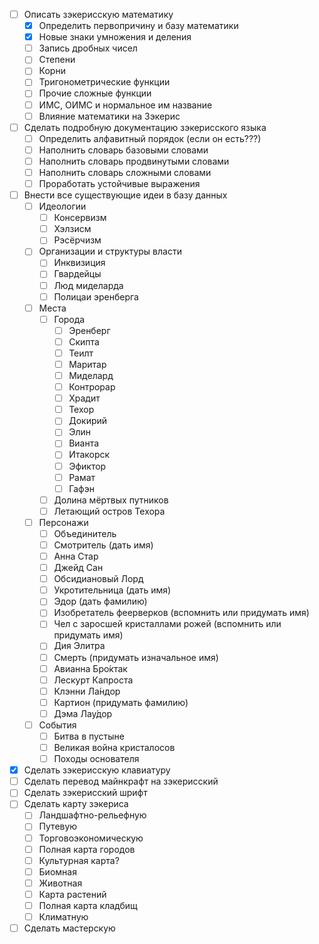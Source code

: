 - [ ] Описать зэкерисскую математику
	- [x] Определить первопричину и базу математики
	- [x] Новые знаки умножения и деления
	- [ ] Запись дробных чисел
	- [ ] Степени
	- [ ] Корни
	- [ ] Тригонометрические функции
	- [ ] Прочие сложные функции
	- [ ] ИМС, ОИМС и нормальное им название
	- [ ] Влияние математики на Зэкерис
- [ ] Сделать подробную документацию зэкерисского языка
	- [ ] Определить алфавитный порядок (если он есть???)
	- [ ] Наполнить словарь базовыми словами
	- [ ] Наполнить словарь продвинутыми словами
	- [ ] Наполнить словарь сложными словами
	- [ ] Проработать устойчивые выражения
- [ ] Внести все существующие идеи в базу данных
	- [ ] Идеологии
		- [ ] Консервизм
		- [ ] Хэлзисм
		- [ ] Рэсёрчизм
	- [ ] Организации и структуры власти
		- [ ] Инквизиция
		- [ ] Гвардейцы
		- [ ] Люд миделарда
		- [ ] Полицаи эренберга
	- [ ] Места
		- [ ] Города
			- [ ] Эренберг
			- [ ] Скипта
			- [ ] Теилт
			- [ ] Маритар
			- [ ] Миделард
			- [ ] Контрорар
			- [ ] Храдит
			- [ ] Техор
			- [ ] Докирий
			- [ ] Элин
			- [ ] Вианта
			- [ ] Итакорск
			- [ ] Эфиктор
			- [ ] Рамат
			- [ ] Гафэн
		- [ ] Долина мёртвых путников
		- [ ] Летающий остров Техора
	- [ ] Персонажи
		- [ ] Объединитель
		- [ ] Смотритель (дать имя)
		- [ ] Анна Стар
		- [ ] Джейд Сан
		- [ ] Обсидиановый Лорд
		- [ ] Укротительница (дать имя)
		- [ ] Эдор (дать фамилию)
		- [ ] Изобретатель феерверков (вспомнить или придумать имя)
		- [ ] Чел с заросшей кристаллами рожей (вспомнить или придумать имя)
		- [ ] Дия Элитра
		- [ ] Смерть (придумать изначальное имя)
		- [ ] Авианна Бро́ктак
		- [ ] Лескурт Капроста
		- [ ] Клэнни Ла́ндор
		- [ ] Картион (придумать фамилию)
		- [ ] Дэма Лау́дор
	- [ ] События
		- [ ] Битва в пустыне
		- [ ] Великая война кристалосов
		- [ ] Походы основателя
- [x] Сделать зэкерисскую клавиатуру
- [ ] Сделать перевод майнкрафт на зэкерисский
- [ ] Сделать зэкерисский шрифт
- [ ] Сделать карту зэкериса
	- [ ] Ландшафтно-рельефную
	- [ ] Путевую
	- [ ] Торговоэкономическую
	- [ ] Полная карта городов
	- [ ] Культурная карта?
	- [ ] Биомная
	- [ ] Животная
	- [ ] Карта растений
	- [ ] Полная карта кладбищ
	- [ ] Климатную
- [ ] Сделать мастерскую